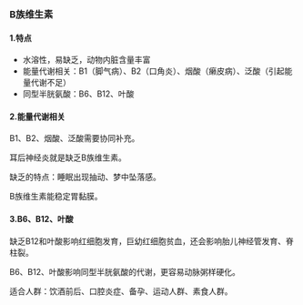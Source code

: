 ### B族维生素

#### 1.特点
* 水溶性，易缺乏，动物内脏含量丰富
* 能量代谢相关：B1（脚气病）、B2（口角炎）、烟酸（癞皮病）、泛酸（引起能量代谢不足）
* 同型半胱氨酸：B6、B12、叶酸

#### 2.能量代谢相关
B1、B2、烟酸、泛酸需要协同补充。

耳后神经炎就是缺乏B族维生素。

缺乏的特点：睡眠出现抽动、梦中坠落感。

B族维生素能稳定胃黏膜。

#### 3.B6、B12、叶酸
缺乏B12和叶酸影响红细胞发育，巨幼红细胞贫血，还会影响胎儿神经管发育、脊柱裂。

B6、B12、叶酸影响同型半胱氨酸的代谢，更容易动脉粥样硬化。

适合人群：饮酒前后、口腔炎症、备孕、运动人群、素食人群。
